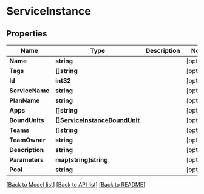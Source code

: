 # ServiceInstance

## Properties
Name | Type | Description | Notes
------------ | ------------- | ------------- | -------------
**Name** | **string** |  | [optional] 
**Tags** | **[]string** |  | [optional] 
**Id** | **int32** |  | [optional] 
**ServiceName** | **string** |  | [optional] 
**PlanName** | **string** |  | [optional] 
**Apps** | **[]string** |  | [optional] 
**BoundUnits** | [**[]ServiceInstanceBoundUnit**](ServiceInstanceBoundUnit.md) |  | [optional] 
**Teams** | **[]string** |  | [optional] 
**TeamOwner** | **string** |  | [optional] 
**Description** | **string** |  | [optional] 
**Parameters** | **map[string]string** |  | [optional] 
**Pool** | **string** |  | [optional] 

[[Back to Model list]](../README.md#documentation-for-models) [[Back to API list]](../README.md#documentation-for-api-endpoints) [[Back to README]](../README.md)



